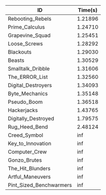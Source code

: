 |ID|Time(s)|
|-|-|
|Rebooting_Rebels|1.21896|
|Prime_Calculus|1.24710|
|Grapevine_Squad|1.25451|
|Loose_Screws|1.28292|
|Blackouts|1.29030|
|Beasts|1.30529|
|Smalltalk_Dribble|1.31606|
|The_ERROR_List|1.32560|
|Digital_Destroyers|1.34093|
|Byte_Mechanics|1.35148|
|Pseudo_Boom|1.36518|
|Hackerjacks|1.43765|
|Digitally_Destroyed|1.79575|
|Rug_Heed_Bend|2.48124|
|Creed_Symbol|inf|
|Key_to_Innovation|inf|
|Computer_Crew|inf|
|Gonzo_Brutes|inf|
|The_Hit_Blunders|inf|
|Artful_Maneuvers|inf|
|Pint_Sized_Benchwarmers|inf|
